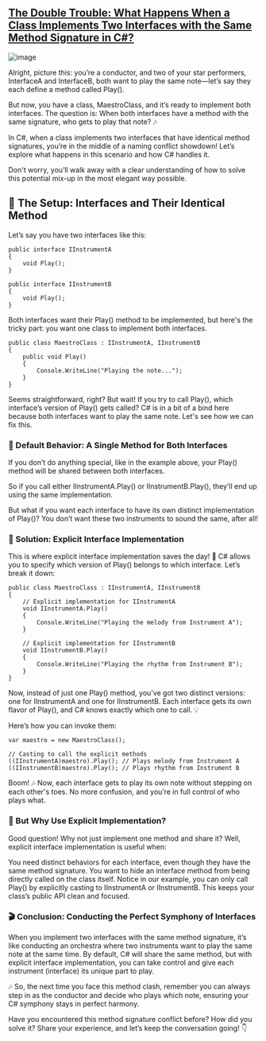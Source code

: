 
## [The Double Trouble: What Happens When a Class Implements Two Interfaces with the Same Method Signature in C#?](https://dotnet-fullstack-dev.blogspot.com/2024/10/Two%20Interfaces%20with%20the%20Same%20Method%20Signature%20in%20C.html)


![image](https://github.com/user-attachments/assets/76921b43-3361-4f66-84f7-564d6cde4f02)

Alright, picture this: you’re a conductor, and two of your star performers, InterfaceA and InterfaceB, both want to play the same note—let’s say they each define a method called Play(). 

But now, you have a class, MaestroClass, and it’s ready to implement both interfaces. The question is: When both interfaces have a method with the same signature, who gets to play that note? 🎶

In C#, when a class implements two interfaces that have identical method signatures, you’re in the middle of a naming conflict showdown! Let’s explore what happens in this scenario and how C# handles it. 

Don't worry, you’ll walk away with a clear understanding of how to solve this potential mix-up in the most elegant way possible.

## 🎻 The Setup: Interfaces and Their Identical Method
Let’s say you have two interfaces like this:
```
public interface IInstrumentA
{
    void Play();
}

public interface IInstrumentB
{
    void Play();
}
```
Both interfaces want their Play() method to be implemented, but here's the tricky part: you want one class to implement both interfaces.
```
public class MaestroClass : IInstrumentA, IInstrumentB
{
    public void Play()
    {
        Console.WriteLine("Playing the note...");
    }
}
```
Seems straightforward, right? But wait! If you try to call Play(), which interface’s version of Play() gets called? C# is in a bit of a bind here because both interfaces want to play the same note. 
Let's see how we can fix this.
### 🧩 Default Behavior: A Single Method for Both Interfaces
If you don’t do anything special, like in the example above, your Play() method will be shared between both interfaces. 

So if you call either IInstrumentA.Play() or IInstrumentB.Play(), they’ll end up using the same implementation.

But what if you want each interface to have its own distinct implementation of Play()? You don’t want these two instruments to sound the same, after all!

### 🎯 Solution: Explicit Interface Implementation
This is where explicit interface implementation saves the day! 🎉 C# allows you to specify which version of Play() belongs to which interface. Let’s break it down:
```
public class MaestroClass : IInstrumentA, IInstrumentB
{
    // Explicit implementation for IInstrumentA
    void IInstrumentA.Play()
    {
        Console.WriteLine("Playing the melody from Instrument A");
    }

    // Explicit implementation for IInstrumentB
    void IInstrumentB.Play()
    {
        Console.WriteLine("Playing the rhythm from Instrument B");
    }
}
```
Now, instead of just one Play() method, you’ve got two distinct versions: one for IInstrumentA and one for IInstrumentB. Each interface gets its own flavor of Play(), and C# knows exactly which one to call. 💡

Here’s how you can invoke them:
```
var maestro = new MaestroClass();

// Casting to call the explicit methods
((IInstrumentA)maestro).Play(); // Plays melody from Instrument A
((IInstrumentB)maestro).Play(); // Plays rhythm from Instrument B
```
Boom! 🎶 Now, each interface gets to play its own note without stepping on each other's toes. No more confusion, and you’re in full control of who plays what.
### 🎼 But Why Use Explicit Implementation?
Good question! Why not just implement one method and share it? Well, explicit interface implementation is useful when:

You need distinct behaviors for each interface, even though they have the same method signature.
You want to hide an interface method from being directly called on the class itself. Notice in our example, you can only call Play() by explicitly casting to IInstrumentA or IInstrumentB. This keeps your class’s public API clean and focused.
### 🎬 Conclusion: Conducting the Perfect Symphony of Interfaces
When you implement two interfaces with the same method signature, it’s like conducting an orchestra where two instruments want to play the same note at the same time. By default, 
C# will share the same method, but with explicit interface implementation, you can take control and give each instrument (interface) its unique part to play.

🎶 So, the next time you face this method clash, remember you can always step in as the conductor and decide who plays which note, ensuring your C# symphony stays in perfect harmony.

Have you encountered this method signature conflict before? How did you solve it? Share your experience, and let’s keep the conversation going! 👇
